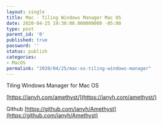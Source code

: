 ```yaml
---
layout: single
title: Mac - Tiling Windows Manager Mac OS
date: 2020-04-25 19:30:00.000000000 -05:00
type: post
parent_id: '0'
published: true
password: ''
status: publish
categories:
- MacOS
permalink: "2020/04/25/mac-os-tiling-windows-manager"
---
```


Tiling Windows Manager for Mac OS

[https://ianyh.com/amethyst/](https://ianyh.com/amethyst/)

Github
[https://github.com/ianyh/Amethyst](https://github.com/ianyh/Amethyst)